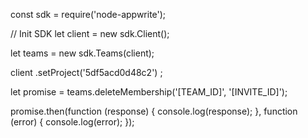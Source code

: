 const sdk = require('node-appwrite');

// Init SDK
let client = new sdk.Client();

let teams = new sdk.Teams(client);

client
    .setProject('5df5acd0d48c2')
;

let promise = teams.deleteMembership('[TEAM_ID]', '[INVITE_ID]');

promise.then(function (response) {
    console.log(response);
}, function (error) {
    console.log(error);
});